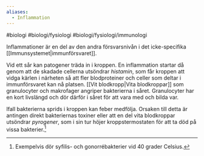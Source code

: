 ```yaml
---
aliases:
  - Inflammation
---
```

#biologi #biologi/fysiologi #biologi/fysiologi/immunologi

Inflammationer är en del av den andra försvarsnivån i det icke-specifika [[Immunsystemet|immunförsvaret]].

Vid ett sår kan patogener träda in i kroppen. En inflammation startar då genom att de skadade cellerna utsöndrar *histamin*, som får kroppen att vidga kärlen i närheten så att fler blodproteiner och celler som deltar i immunförsvaret kan nå platsen. [[Vit blodkropp|Vita blodkroppar]] som granulocyter och makrofager angriper bakterierna i såret. Granulocyter har en kort livslängd och dör därför i såret för att vara med och bilda var.

Ifall bakterierna sprids i kroppen kan feber medfölja. Orsaken till detta är antingen direkt bakteriernas toxiner eller att en del vita blodkroppar utsöndrar *pyrogener*, som i sin tur höjer kroppstermostaten för att ta död på vissa bakterier.[^1]

[^1]: Exempelvis dör syfilis- och gonorrébakterier vid 40 grader Celsius.